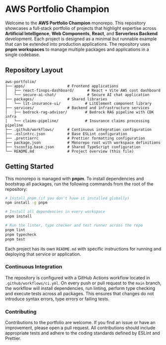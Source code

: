 # AWS Portfolio Champion

Welcome to the **AWS Portfolio Champion** monorepo.  This repository
showcases a full‑stack portfolio of projects that highlight expertise
across **Artificial Intelligence**, **Web Components**, **React**, and
**Serverless Backend** development.  Each project is designed as a
minimal but runnable example that can be extended into production
applications.  The repository uses **pnpm workspaces** to manage
multiple packages and applications in a single codebase.

## Repository Layout

```text
aws-portfolio/
├── apps/                   # Frontend applications
│   ├── react-finops-dashboard/      # React + Vite AWS cost dashboard
│   └── secure-ai-chat/              # Secure AI chat application
├── packages/               # Shared libraries
│   └── lit-insurance-ui/           # LitElement component library
├── services/               # Backend and infrastructure services
│   ├── bedrock-rag-advisor/        # Bedrock RAG pipeline with CDK infra
│   └── claims-pipeline/            # Insurance claims processing pipeline
├── .github/workflows/      # Continuous integration configuration
├── .eslintrc.json          # Base ESLint configuration
├── .prettierrc             # Prettier formatting configuration
├── package.json            # Monorepo root with workspace definitions
├── tsconfig.base.json      # Shared TypeScript configuration
└── README.md               # Project overview (this file)
```

## Getting Started

This monorepo is managed with **pnpm**.  To install dependencies and
bootstrap all packages, run the following commands from the root of the
repository:

```bash
# Install pnpm (if you don't have it installed globally)
npm install -g pnpm

# Install all dependencies in every workspace
pnpm install

# Run the linter, type checker and test runner across the repo
pnpm lint
pnpm typecheck
pnpm test
```

Each project has its own `README.md` with specific instructions for
running and deploying that service or application.

### Continuous Integration

The repository is configured with a GitHub Actions workflow located in
`.github/workflows/ci.yml`.  On every push or pull request to the
`main` branch, the workflow will install dependencies, run linting,
perform type checking and execute tests across all packages.  This
ensures that changes do not introduce syntax errors, type errors or
failing tests.

### Contributing

Contributions to the portfolio are welcome.  If you find an issue or
have an improvement, please open a pull request.  All contributions
should include appropriate tests and adhere to the coding standards
defined by ESLint and Prettier.
